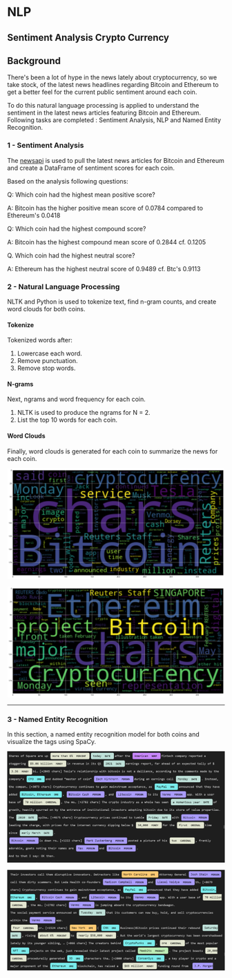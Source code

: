 # NLP
## Sentiment Analysis Crypto Currency




## Background

There's been a lot of hype in the news lately about cryptocurrency, so we take stock, of the latest news headlines regarding Bitcoin and Ethereum to get a better feel for the current public sentiment around each coin.

To do this natural language processing is applied to understand the sentiment in the latest news articles featuring Bitcoin and Ethereum. Following tasks are completed : Sentiment Analysis, NLP and Named Entity Recognition.

### 1 - Sentiment Analysis

The [newsapi](https://newsapi.org/) is used to pull the latest news articles for Bitcoin and Ethereum and create a DataFrame of sentiment scores for each coin.

Based on the analysis following questions:

Q: Which coin had the highest mean positive score?

A: Bitcoin has the higher positive mean score of 0.0784 compared to Ethereum's 0.0418

Q: Which coin had the highest compound score?

A: Bitcoin has the highest compound mean score of 0.2844 cf. 0.1205

Q. Which coin had the highest neutral score?

A: Ethereum has the highest neutral score of 0.9489 cf. Btc's 0.9113


### 2 - Natural Language Processing

NLTK and Python is used to tokenize text, find n-gram counts, and create word clouds for both coins. 

#### Tokenize

Tokenized words after:

1. Lowercase each word.
2. Remove punctuation.
3. Remove stop words.

#### N-grams

Next, ngrams and word frequency for each coin.

1. NLTK is used to produce the ngrams for N = 2.
2. List the top 10 words for each coin.

#### Word Clouds

Finally, word clouds is generated for each coin to summarize the news for each coin.

![btc-word-cloud](Bitcoin_wordcloud.png)

![eth-word-cloud](Eth_wordcloud.png)

---

### 3 - Named Entity Recognition

In this section, a named entity recognition model for both coins and visualize the tags using SpaCy.

![Bitcoin Named Entity Recongnition](btc_ner.png)

![Ethereum Named Entity Recognition](eth_ner.png)

